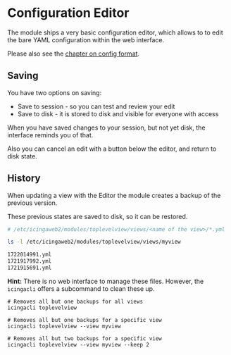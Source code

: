 Configuration Editor
=============

The module ships a very basic configuration editor,
which allows to to edit the bare YAML configuration within the web interface.

Please also see the [chapter on config format](21-Config-Format.md).

## Saving

You have two options on saving:

* Save to session - so you can test and review your edit
* Save to disk - it is stored to disk and visible for everyone with access

When you have saved changes to your session, but not yet disk, the interface
reminds you of that.

Also you can cancel an edit with a button below the editor, and return to disk state.

## History

When updating a view with the Editor the module creates a backup of the previous version.

These previous states are saved to disk, so it can be restored.

```bash
# /etc/icingaweb2/modules/toplevelview/views/<name of the view>/*.yml

ls -l /etc/icingaweb2/modules/toplevelview/views/myview

1722014991.yml
1721917992.yml
1721915691.yml
```

**Hint:** There is no web interface to manage these files.
However, the `icingacli` offers a subcommand to clean these up.

```
# Removes all but one backups for all views
icingacli toplevelview

# Removes all but one backups for a specific view
icingacli toplevelview --view myview

# Removes all but two backups for a specific view
icingacli toplevelview --view myview --keep 2
```
